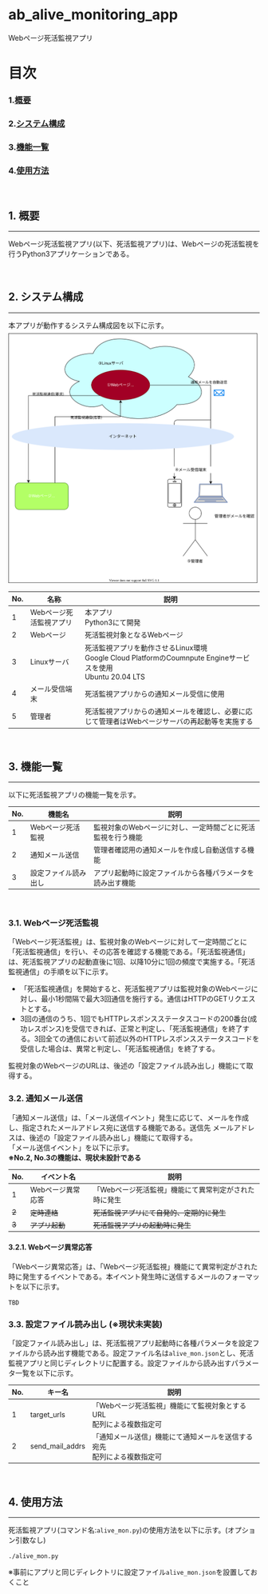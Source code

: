 # ab_alive_monitoring_app
Webページ死活監視アプリ

# 目次
### 1.[概要](#anchor1)
### 2.[システム構成](#anchor2)
### 3.[機能一覧](#anchor3)
### 4.[使用方法](#anchor4)


<a id="anchor1"></a><br>    

## 1. 概要
---
 Webページ死活監視アプリ(以下、死活監視アプリ)は、Webページの死活監視を行うPython3アプリケーションである。


<a id="anchor2"></a><br>    

## 2. システム構成
---
 本アプリが動作するシステム構成図を以下に示す。
![](./README_img/systemConfiguration.dio.svg)

| No. | 名称                    | 説明                                                                                                              |
| --- | ----------------------- | ----------------------------------------------------------------------------------------------------------------- |
| 1   | Webページ死活監視アプリ | 本アプリ<br> Python3にて開発                                                                                      |
| 2   | Webページ               | 死活監視対象となるWebページ                                                                                       |
| 3   | Linuxサーバ             | 死活監視アプリを動作させるLinux環境<br> Google Cloud PlatformのCoumnpute Engineサービスを使用<br>Ubuntu 20.04 LTS |
| 4   | メール受信端末          | 死活監視アプリからの通知メール受信に使用                                                                          |
| 5   | 管理者                  | 死活監視アプリからの通知メールを確認し、必要に応じて管理者はWebページサーバの再起動等を実施する                   |

<a id="anchor3"></a><br>    

## 3. 機能一覧
---
以下に死活監視アプリの機能一覧を示す。

| No. | 機能名               | 説明                                                        |
| --- | -------------------- | ----------------------------------------------------------- |
| 1   | Webページ死活監視    | 監視対象のWebページに対し、一定時間ごとに死活監視を行う機能 |
| 2   | 通知メール送信       | 管理者確認用の通知メールを作成し自動送信する機能            |
| 3   | 設定ファイル読み出し | アプリ起動時に設定ファイルから各種パラメータを読み出す機能  |
<br>

### 3.1. Webページ死活監視  
「Webページ死活監視」は、監視対象のWebページに対して一定時間ごとに「死活監視通信」を行い、その応答を確認する機能である。「死活監視通信」は、死活監視アプリの起動直後に1回、以降10分に1回の頻度で実施する。「死活監視通信」の手順を以下に示す。

 * 「死活監視通信」を開始すると、死活監視アプリは監視対象のWebページに対し、最小1秒間隔で最大3回通信を施行する。通信はHTTPのGETリクエストとする。
 * 3回の通信のうち、1回でもHTTPレスポンスステータスコードの200番台(成功レスポンス)を受信できれば、正常と判定し、「死活監視通信」を終了する。3回全ての通信において前述以外のHTTPレスポンスステータスコードを受信した場合は、異常と判定し、「死活監視通信」を終了する。
    
監視対象のWebページのURLは、後述の「設定ファイル読み出し」機能にて取得する。
<br>

### 3.2. 通知メール送信
「通知メール送信」は、「メール送信イベント」発生に応じて、メールを作成し、指定されたメールアドレス宛に送信する機能である。送信先
メールアドレスは、後述の「設定ファイル読み出し」機能にて取得する。  
「メール送信イベント」を以下に示す。  
    **※No.2, No.3の機能は、現状未設計である**

| No.   | イベント名        | 説明                                                  |
| ----- | ----------------- | ----------------------------------------------------- |
| 1     | Webページ異常応答 | 「Webページ死活監視」機能にて異常判定がされた時に発生 |
| ~~2~~ | ~~定時連絡~~      | ~~死活監視アプリにて自発的、定期的に発生~~            |
| ~~3~~ | ~~アプリ起動~~    | ~~死活監視アプリの起動時に発生~~                      |

#### 3.2.1. Webページ異常応答
「Webページ異常応答」は、「Webページ死活監視」機能にて異常判定がされた時に発生するイベントである。本イベント発生時に送信するメールのフォーマットを以下に示す。 

    TBD
### 3.3. 設定ファイル読み出し (※現状未実装)
「設定ファイル読み出し」は、死活監視アプリ起動時に各種パラメータを設定ファイルから読み出す機能である。設定ファイル名は`alive_mon.json`とし、死活監視アプリと同じディレクトリに配置する。設定ファイルから読み出すパラメータ一覧を以下に示す。

| No. | キー名          | 説明                                                                       |
| --- | --------------- | -------------------------------------------------------------------------- |
| 1   | target_urls     | 「Webページ死活監視」機能にて監視対象とするURL<br>配列による複数指定可     |
| 2   | send_mail_addrs | 「通知メール送信」機能にて通知メールを送信する宛先<br>配列による複数指定可 |

<a id="anchor4"></a><br>    

## 4. 使用方法
---
死活監視アプリ(コマンド名:`alive_mon.py`)の使用方法を以下に示す。(オプション引数なし)
```shell
./alive_mon.py
```
※事前にアプリと同じディレクトリに設定ファイル`alive_mon.json`を設置しておくこと